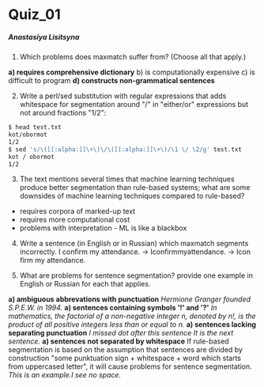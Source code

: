 # Quiz_01
##### Anastasiya Lisitsyna

1. Which problems does maxmatch suffer from? (Choose all that apply.)

**a) requires comprehensive dictionary**
b) is computationally expensive
c) is difficult to program
**d) constructs non-grammatical sentences**

2. Write a perl/sed substitution with regular expressions that adds whitespace for segmentation around "/" in "either/or" expressions but not around fractions "1/2":

```sh
$ head test.txt
kot/obormot
1/2
$ sed 's/\([[:alpha:]]\+\)\/\([[:alpha:]]\+\)/\1 \/ \2/g' test.txt 
kot / obormot
1/2
```

3. The text mentions several times that machine learning techniques produce better segmentation than rule-based systems; what are some downsides of machine learning techniques compared to rule-based?
 - requires corpora of marked-up text
 - requires more computational cost
 - problems with interpretation - ML is like a blackbox

4. Write a sentence (in English or in Russian) which maxmatch segments incorrectly.
I confirm my attendance. -> Iconfirmmyattendance. -> Icon firm my attendance.

5. What are problems for sentence segmentation? provide one example in English or Russian for each that applies.

**a) ambiguous abbrevations with punctuation**
*Hermione Granger founded S.P.E.W. in 1994.*
**a) sentences containing symbols '!' and '?'**
*In mathematics, the factorial of a non-negative integer n, denoted by n!, is the product of all positive integers less than or equal to n.*
**a) sentences lacking separating punctuation**
*I missed dot after this sentence It is the next sentence.*
**a) sentences not separated by whitespace**
If rule-based segmentation is based on the assumption that sentences are divided by construction "some punktuation sign + whitespace + word which starts from uppercased letter", it will cause problems for sentence segmentation.
*This is an example.I see no space.*
